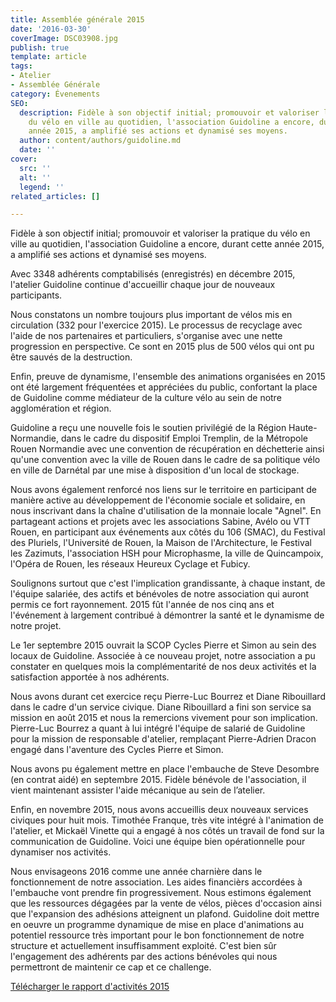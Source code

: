 ```yaml
---
title: Assemblée générale 2015
date: '2016-03-30'
coverImage: DSC03908.jpg
publish: true
template: article
tags:
- Atelier
- Assemblée Générale
category: Évenements
SEO:
  description: Fidèle à son objectif initial; promouvoir et valoriser la pratique
    du vélo en ville au quotidien, l'association Guidoline a encore, durant cette
    année 2015, a amplifié ses actions et dynamisé ses moyens.
  author: content/authors/guidoline.md
  date: ''
cover:
  src: ''
  alt: ''
  legend: ''
related_articles: []

---
```

Fidèle à son objectif initial; promouvoir et valoriser la pratique du vélo en ville au quotidien, l'association Guidoline a encore, durant cette année 2015, a amplifié ses actions et dynamisé ses moyens.

Avec 3348 adhérents comptabilisés (enregistrés) en décembre 2015, l'atelier Guidoline continue d'accueillir chaque jour de nouveaux participants.

Nous constatons un nombre toujours plus important de vélos mis en circulation (332 pour l'exercice 2015). Le processus de recyclage avec l'aide de nos partenaires et particuliers, s'organise avec une nette progression en perspective. Ce sont en 2015 plus de 500 vélos qui ont pu être sauvés de la destruction.

Enfin, preuve de dynamisme, l'ensemble des animations organisées en 2015 ont été largement fréquentées et appréciées du public, confortant la place de Guidoline comme médiateur de la culture vélo au sein de notre agglomération et région.

Guidoline a reçu une nouvelle fois le soutien privilégié de la Région Haute-Normandie, dans le cadre du dispositif Emploi Tremplin, de la Métropole Rouen Normandie avec une convention de récupération en déchetterie ainsi qu'une convention avec la ville de Rouen dans le cadre de sa politique vélo en ville de Darnétal par une mise à disposition d'un local de stockage.

Nous avons également renforcé nos liens sur le territoire en participant de manière active au développement de l'économie sociale et solidaire, en nous inscrivant dans la chaîne d'utilisation de la monnaie locale "Agnel". En partageant actions et projets avec les associations Sabine, Avélo ou VTT Rouen, en participant aux événements aux côtés du 106 (SMAC), du Festival des Pluriels, l'Université de Rouen, la Maison de l'Architecture, le Festival les Zazimuts, l'association HSH pour Microphasme, la ville de Quincampoix, l'Opéra de Rouen, les réseaux Heureux Cyclage et Fubicy.

Soulignons surtout que c'est l'implication grandissante, à chaque instant, de l'équipe salariée, des actifs et bénévoles de notre association qui auront permis ce fort rayonnement. 2015 fût l'année de nos cinq ans et l'événement à largement contribué à démontrer la santé et le dynamisme de notre projet.

Le 1er septembre 2015 ouvrait la SCOP Cycles Pierre et Simon au sein des locaux de Guidoline. Associée à ce nouveau projet, notre association a pu constater en quelques mois la complémentarité de nos deux activités et la satisfaction apportée à nos adhérents.

Nous avons durant cet exercice reçu Pierre-Luc Bourrez et Diane Ribouillard dans le cadre d'un service civique. Diane Ribouillard a fini son service sa mission en août 2015 et nous la remercions vivement pour son implication. Pierre-Luc Bourrez a quant à lui intégré l'équipe de salarié de Guidoline pour la mission de responsable d'atelier, remplaçant Pierre-Adrien Dracon engagé dans l'aventure des Cycles Pierre et Simon.

Nous avons pu également mettre en place l'embauche de Steve Desombre (en contrat aidé) en septembre 2015. Fidèle bénévole de l'association, il vient maintenant assister l'aide mécanique au sein de l’atelier.

Enfin, en novembre 2015, nous avons accueillis deux nouveaux services civiques pour huit mois. Timothée Franque, très vite intégré à l'animation de l'atelier, et Mickaël Vinette qui a engagé à nos côtés un travail de fond sur la communication de Guidoline. Voici une équipe bien opérationnelle pour dynamiser nos activités.

Nous envisageons 2016 comme une année charnière dans le fonctionnement de notre association. Les aides financièrs accordées à l'embauche vont prendre fin progressivement. Nous estimons également que les ressources dégagées par la vente de vélos, pièces d'occasion ainsi que l'expansion des adhésions atteignent un plafond. Guidoline doit mettre en oeuvre un programme dynamique de mise en place d'animations au potentiel ressource très important pour le bon fonctionnement de notre structure et actuellement insuffisamment exploité. C'est bien sûr l'engagement des adhérents par des actions bénévoles qui nous permettront de maintenir ce cap et ce challenge.

[Télécharger le rapport d'activités 2015](http://www.guidoline.com/wp-content/uploads/2016/03/Guidoline-rapport-activites-2015-web.pdf)
